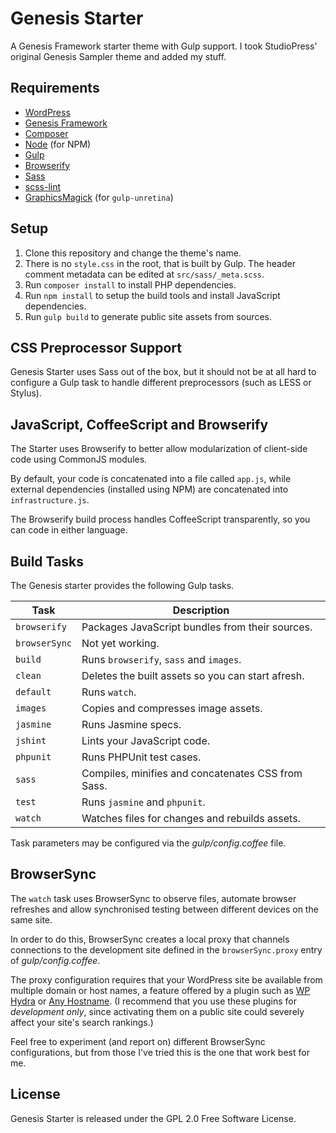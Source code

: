 # Genesis Starter

A Genesis Framework starter theme with Gulp support.  I took StudioPress' original Genesis Sampler theme and added my stuff.

## Requirements

* [WordPress](https://wordpress.org/)
* [Genesis Framework](http://my.studiopress.com/themes/genesis/)
* [Composer](https://getcomposer.org/)
* [Node](http://nodejs.org/) (for NPM)
* [Gulp](http://gulpjs.com/)
* [Browserify](http://browserify.org/)
* [Sass](http://sass-lang.com/)
* [scss-lint](https://github.com/causes/scss-lint)
* [GraphicsMagick](http://www.graphicsmagick.org/) (for `gulp-unretina`)

## Setup

1. Clone this repository and change the theme's name.
2. There is no `style.css` in the root, that is built by Gulp. The header comment metadata can be edited at `src/sass/_meta.scss`.
3. Run `composer install` to install PHP dependencies.
4. Run `npm install` to setup the build tools and install JavaScript dependencies.
5. Run `gulp build` to generate public site assets from sources.

## CSS Preprocessor Support

Genesis Starter uses Sass out of the box, but it should not be at all hard to configure a Gulp task to handle different preprocessors (such as LESS or Stylus).

## JavaScript, CoffeeScript and Browserify

The Starter uses Browserify to better allow modularization of client-side code using CommonJS modules.

By default, your code is concatenated into a file called `app.js`, while external dependencies (installed using NPM) are concatenated into `infrastructure.js`.

The Browserify build process handles CoffeeScript transparently, so you can code in either language.

## Build Tasks

The Genesis starter provides the following Gulp tasks.

| Task          | Description                                             |
| ------------- | ------------------------------------------------------- |
| `browserify`  | Packages JavaScript bundles from their sources.         |
| `browserSync` | Not yet working.                                        |
| `build`       | Runs `browserify`, `sass` and `images`.                 |
| `clean`       | Deletes the built assets so you can start afresh.       |
| `default`     | Runs `watch`.                                           |
| `images`      | Copies and compresses image assets.                     |
| `jasmine`     | Runs Jasmine specs.                                     |
| `jshint`      | Lints your JavaScript code.                             |
| `phpunit`     | Runs PHPUnit test cases.                                |
| `sass`        | Compiles, minifies and concatenates CSS from Sass.      |
| `test`        | Runs `jasmine` and `phpunit`.                           |
| `watch`       | Watches files for changes and rebuilds assets.          |

Task parameters may be configured via the _gulp/config.coffee_ file.

## BrowserSync

The `watch` task uses BrowserSync to observe files, automate browser refreshes and allow synchronised testing between different devices on the same site.

In order to do this, BrowserSync creates a local proxy that channels connections to the development site defined in the `browserSync.proxy` entry of _gulp/config.coffee_.

The proxy configuration requires that your WordPress site be available from multiple domain or host names, a feature offered by a plugin such as [WP Hydra](https://wordpress.org/plugins/wp-hydra/) or [Any Hostname](https://wordpress.org/plugins/any-hostname/). (I recommend that you use these plugins for _development only_, since activating them on a public site could severely affect your site's search rankings.)

Feel free to experiment (and report on) different BrowserSync configurations, but from those I've tried this is the one that work best for me.

## License

Genesis Starter is released under the GPL 2.0 Free Software License.
